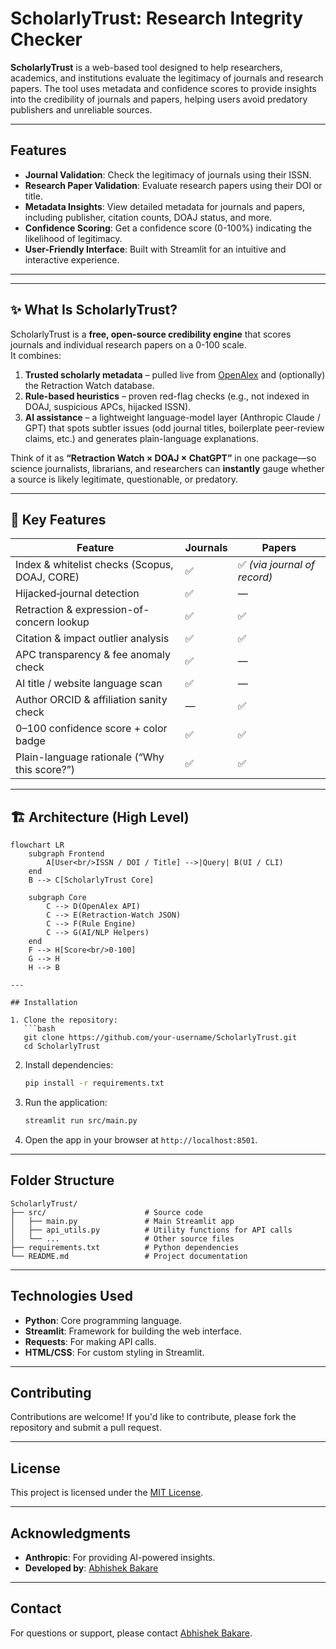 # ScholarlyTrust: Research Integrity Checker

**ScholarlyTrust** is a web-based tool designed to help researchers, academics, and institutions evaluate the legitimacy of journals and research papers. The tool uses metadata and confidence scores to provide insights into the credibility of journals and papers, helping users avoid predatory publishers and unreliable sources.

---

## Features

- **Journal Validation**: Check the legitimacy of journals using their ISSN.
- **Research Paper Validation**: Evaluate research papers using their DOI or title.
- **Metadata Insights**: View detailed metadata for journals and papers, including publisher, citation counts, DOAJ status, and more.
- **Confidence Scoring**: Get a confidence score (0-100%) indicating the likelihood of legitimacy.
- **User-Friendly Interface**: Built with Streamlit for an intuitive and interactive experience.

---

---

## ✨ What Is ScholarlyTrust?

ScholarlyTrust is a **free, open-source credibility engine** that scores journals and individual research papers on a 0-100 scale.  
It combines:

1. **Trusted scholarly metadata** – pulled live from [OpenAlex](https://openalex.org) and (optionally) the Retraction Watch database.  
2. **Rule-based heuristics** – proven red-flag checks (e.g., not indexed in DOAJ, suspicious APCs, hijacked ISSN).  
3. **AI assistance** – a lightweight language-model layer (Anthropic Claude / GPT) that spots subtler issues (odd journal titles, boilerplate peer-review claims, etc.) and generates plain-language explanations.

Think of it as **“Retraction Watch × DOAJ × ChatGPT”** in one package—so science journalists, librarians, and researchers can **instantly** gauge whether a source is likely legitimate, questionable, or predatory.

---

## 🔑 Key Features

| Feature | Journals | Papers |
|---------|----------|--------|
| Index & whitelist checks (Scopus, DOAJ, CORE) | ✅ | ✅ *(via journal of record)* |
| Hijacked‐journal detection | ✅ | — |
| Retraction & expression-of-concern lookup | ✅ | ✅ |
| Citation & impact outlier analysis | ✅ | ✅ |
| APC transparency & fee anomaly check | ✅ | — |
| AI title / website language scan | ✅ | — |
| Author ORCID & affiliation sanity check | — | ✅ |
| 0–100 confidence score + color badge | ✅ | ✅ |
| Plain-language rationale (“Why this score?”) | ✅ | ✅ |

---

## 🏗️ Architecture (High Level)

```mermaid
flowchart LR
    subgraph Frontend
        A[User<br/>ISSN / DOI / Title] -->|Query| B(UI / CLI)
    end
    B --> C[ScholarlyTrust Core]

    subgraph Core
        C --> D(OpenAlex API)
        C --> E(Retraction-Watch JSON)
        C --> F(Rule Engine)
        C --> G(AI/NLP Helpers)
    end
    F --> H[Score<br/>0-100]
    G --> H
    H --> B

---

## Installation

1. Clone the repository:
   ```bash
   git clone https://github.com/your-username/ScholarlyTrust.git
   cd ScholarlyTrust
   ```

2. Install dependencies:
   ```bash
   pip install -r requirements.txt
   ```

3. Run the application:
   ```bash
   streamlit run src/main.py
   ```

4. Open the app in your browser at `http://localhost:8501`.

---

## Folder Structure

```
ScholarlyTrust/
├── src/                      # Source code
│   ├── main.py               # Main Streamlit app
│   ├── api_utils.py          # Utility functions for API calls
│   └── ...                   # Other source files
├── requirements.txt          # Python dependencies
└── README.md                 # Project documentation
```

---

## Technologies Used

- **Python**: Core programming language.
- **Streamlit**: Framework for building the web interface.
- **Requests**: For making API calls.
- **HTML/CSS**: For custom styling in Streamlit.

---

## Contributing

Contributions are welcome! If you'd like to contribute, please fork the repository and submit a pull request.

---

## License

This project is licensed under the [MIT License](LICENSE).

---

## Acknowledgments

- **Anthropic**: For providing AI-powered insights.
- **Developed by**: [Abhishek Bakare](https://www.linkedin.com/in/abhishekbakare/)

---

## Contact

For questions or support, please contact [Abhishek Bakare](mailto:abakre5@gmail.com).
